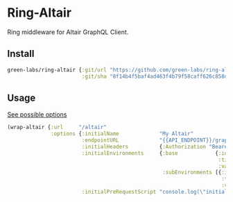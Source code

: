 # Ring-Altair

Ring middleware for Altair GraphQL Client.

## Install

```clojure
green-labs/ring-altair {:git/url "https://github.com/green-labs/ring-altair"
                        :git/sha "8f14b4f5baf4ad463f4b79f58caff626c858d3ab"}
```

## Usage

[See possible options](https://github.com/altair-graphql/altair/blob/master/packages/altair-core/src/config.ts)

```clojure
(wrap-altair {:url     "/altair"
              :options {:initialName             "My Altair"
                        :endpointURL             "{{API_ENDPOINT}}/graphql"
                        :initialHeaders          {:Authorization "Bearer {{accessToken}}"}
                        :initialEnvironments     {:base            {:id        "default_environment"
                                                                    :title     "Default environmnet"
                                                                    :variables {:API_ENDPOINT "http://localhost:8000"}}
                                                  :subEnvironments [{:id        "prod_environment"
                                                                     :title     "prod"
                                                                     :variables {:API_ENDPOINT "https://prod.api.com"}}]}
                        :initialPreRequestScript "console.log(\"initialPreRequestScript\");"}})
```